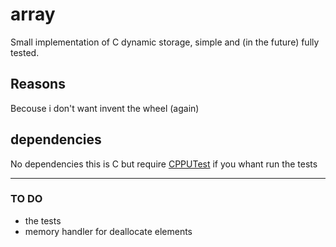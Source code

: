# array
Small implementation of C dynamic storage, simple and (in the future) fully tested.
## Reasons
Becouse i don't want invent the wheel (again)
## dependencies
No dependencies this is C but require [CPPUTest](https://cpputest.github.io/) if you whant run the tests

---

### TO DO
- the tests
- memory handler for deallocate elements
